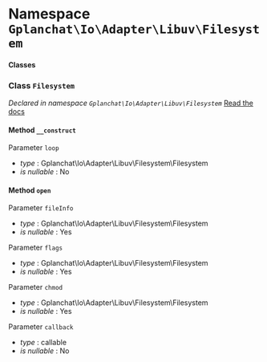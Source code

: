 Namespace `Gplanchat\Io\Adapter\Libuv\Filesystem`
==========



#### Classes

### Class `Filesystem`

_Declared in namespace `Gplanchat\Io\Adapter\Libuv\Filesystem`_ [Read the docs](Gplanchat-Io-Adapter-Libuv-Filesystem.md#class-filesystem)



#### Method `__construct`

Parameter `loop`



* *type* : Gplanchat\Io\Adapter\Libuv\Filesystem\Filesystem
* *is nullable* : No




#### Method `open`

Parameter `fileInfo`



* *type* : Gplanchat\Io\Adapter\Libuv\Filesystem\Filesystem
* *is nullable* : Yes


Parameter `flags`



* *type* : Gplanchat\Io\Adapter\Libuv\Filesystem\Filesystem
* *is nullable* : Yes


Parameter `chmod`



* *type* : Gplanchat\Io\Adapter\Libuv\Filesystem\Filesystem
* *is nullable* : Yes


Parameter `callback`



* *type* : callable
* *is nullable* : No








